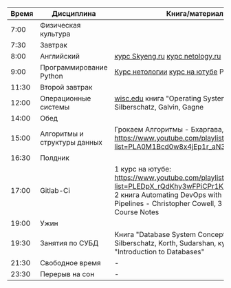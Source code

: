 | Время  | Дисциплина                       | Книга/материал |
|--------|----------------------------------|----------------|
| 7:00   | Физическая культура               |          |
| 7:30   | Завтрак                           |  |
| 8:00   | Английский                        | [курс Skyeng.ru](https://Skyeng.ru)  [курс netology.ru](https://netology.ru/profile/program/eng-it/schedule) |
| 9:00  | Программирование Python           | [Курс нетологии](https://netology.ru/profile/program/devpy-2/schedule)  [курс на ютубе](https://www.youtube.com/playlist?list=PLRDzFCPr95fK7tr47883DFUbm4GeOjjc0) PEP8 |
| 11:30   | Второй завтрак                            |  |
| 12:00  | Операционные системы              | [wisc.edu](https://pages.cs.wisc.edu/~remzi/OSTEP/)  книга "Operating System Concepts" - Silberschatz, Galvin, Gagne | - |
| 14:00   | Обед                            |  | - |
| 15:00  | Алгоритмы и структуры данных      | Грокаем Алгоритмы - Бхаргава, https://www.youtube.com/playlist?list=PLA0M1Bcd0w8x4jEp1r_aN3xlnlbfx9RQ2 | Перерыв на обед (14:00-15:00) |
| 16:30   | Полдник                            |  | - |
| 17:00  | Gitlab-Ci                         | 1 курс на ютубе: https://www.youtube.com/playlist?list=PLEDpX_rQdKhy3wFPiCPr1KUWE6Xf6EOKx, 2 книга Automating DevOps with GitLab CI/CD Pipelines - Christopher Cowell, 3 Gitlab CI Course Notes | Полдник (16:30-17:00) |
| 19:00   | Ужин                            |  | - |
| 19:30  | Занятия по СУБД                   | Книга "Database System Concepts" - Silberschatz, Korth, Sudarshan, курс на Coursera "Introduction to Databases" | Ужин (19:00-20:00) |
| 21:30  | Свободное время                   | -              | -                     |
| 23:30  | Перерыв на сон                    | -              | -                     |
